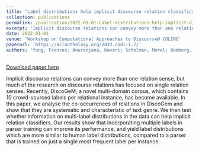 ```yaml
---
title: "Label distributions help implicit discourse relation classification"
collection: publications
permalink: /publication/2022-01-01-Label-distributions-help-implicit-discourse
excerpt: 'Implicit discourse relations can convey more than one relation sense, but much of the research on discourse relations has focused on single relation senses. Recently, DiscoGeM, a novel multi-domain corpus, which contains 10 crowd-sourced labels per relational instance, has become available. In this paper, we analyse the co-occurrences of relations in DiscoGem and show that they are systematic and characteristic of text genre. We then test whether information on multi-label distributions in the data can help implicit relation classifiers. Our results show that incorporating multiple labels in parser training can improve its performance, and yield label distributions which are more similar to human label distributions, compared to a parser that is trained on just a single most frequent label per instance.'
date: 2022-01-01
venue: 'Workshop on Computational Approaches to Discourse@ COLING'
paperurl: 'https://aclanthology.org/2022.codi-1.7/'
authors: 'Yung, Frances; Anuranjana, Kaveri; Scholman, Merel; Demberg, Vera; '
---
```


<a href='https://aclanthology.org/2022.codi-1.7/'>Download paper here</a>

Implicit discourse relations can convey more than one relation sense, but much of the research on discourse relations has focused on single relation senses. Recently, DiscoGeM, a novel multi-domain corpus, which contains 10 crowd-sourced labels per relational instance, has become available. In this paper, we analyse the co-occurrences of relations in DiscoGem and show that they are systematic and characteristic of text genre. We then test whether information on multi-label distributions in the data can help implicit relation classifiers. Our results show that incorporating multiple labels in parser training can improve its performance, and yield label distributions which are more similar to human label distributions, compared to a parser that is trained on just a single most frequent label per instance.
